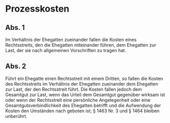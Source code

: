 # Prozesskosten



## Abs. 1

 Im Verhältnis der Ehegatten zueinander fallen die Kosten eines Rechtsstreits, den die Ehegatten miteinander führen, dem Ehegatten zur Last, der sie nach allgemeinen Vorschriften zu tragen hat.

## Abs. 2

 Führt ein Ehegatte einen Rechtsstreit mit einem Dritten, so fallen die Kosten des Rechtsstreits im Verhältnis der Ehegatten zueinander dem Ehegatten zur Last, der den Rechtsstreit führt. Die Kosten fallen jedoch dem Gesamtgut zur Last, wenn das Urteil dem Gesamtgut gegenüber wirksam ist oder wenn der Rechtsstreit eine persönliche Angelegenheit oder eine Gesamtgutsverbindlichkeit des Ehegatten betrifft und die Aufwendung der Kosten den Umständen nach geboten ist; § 1463 Nr. 3 und § 1464 bleiben unberührt. 

